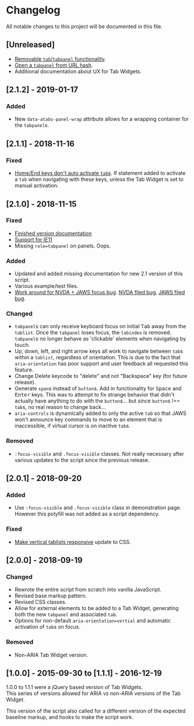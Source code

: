 # Changelog
All notable changes to this project will be documented in this file.

## [Unreleased]
- [Removable `tab`/`tabpanel` functionality](https://github.com/scottaohara/a11y_tab_widget/issues/6).
- [Open a `tabpanel` from URL hash](https://github.com/scottaohara/a11y_tab_widget/issues/8).
- Additional documentation about UX for Tab Widgets.

## [2.1.2] - 2019-01-17
### Added
- New `data-atabs-panel-wrap` attribute allows for a wrapping container for the `tabpanel`s. 

## [2.1.1] - 2018-11-16
### Fixed
- [Home/End keys don't auto activate `tab`s](https://github.com/scottaohara/a11y_tab_widget/issues/14). If statement added to activate a `tab` when navigating with these keys, unless the Tab Widget is set to manual activation.


## [2.1.0] - 2018-11-15
### Fixed
- [Finished version documentation](https://github.com/scottaohara/a11y_tab_widget/issues/10)
- [Support for IE11](https://github.com/scottaohara/a11y_tab_widget/issues/9)
- Missing `role=tabpanel` on panels.  Oops.

### Added
- Updated and added missing documentation for new 2.1 version of this script.
- Various example/test files.
- [Work around for NVDA + JAWS focus bug](https://github.com/scottaohara/a11y_tab_widget/commit/7bda439de03d09c2a472a6ee5d95c2a4b663d679). [NVDA filed bug](https://github.com/nvaccess/nvda/issues/8906), [JAWS filed bug](https://github.com/FreedomScientific/VFO-standards-support).

### Changed
- `tabpanel`s can only receive keyboard focus on initial <kbd>Tab</kbd> away from the `tablist`. Once the `tabpanel` loses focus, the `tabindex` is removed. `tabpanel`s no longer behave as 'clickable' elements when navigating by touch.
- Up, down, left, and right arrow keys all work to navigate between `tab`s within a `tablist`, regardless of orientation. This is due to the fact that `aria-orientation` has poor support and user feedback all requested this feature.
- Change Delete keycode to "delete" and not "Backspace" key (for future release).
- Generate `span`s instead of `button`s.  Add in functionality for <kbd>Space</kbd> and <kbd>Enter</kbd> keys.  This was to attempt to fix strange behavior that didn't actually have anything to do with the `button`s... but since `button`s !== `tab`s, no real reason to change back...
- `aria-controls` is dynamically added to only the active `tab` so that JAWS won't announce key commands to move to an element that is inaccessible, if virtual cursor is on inactive `tab`s.

### Removed
- `:focus-visible` and `.focus-visible` classes. Not really necessary after various updates to the script since the previous release.


## [2.0.1] - 2018-09-20
### Added
- Use `:focus-visible` and `.focus-visible` class in demonstration page. However this polyfill was not added as a script dependency.
### Fixed
- [Make vertical tablists responsive](https://github.com/scottaohara/a11y_tab_widget/issues/7) update to CSS.

## [2.0.0] - 2018-09-19
### Changed
- Rewrote the entire script from scratch into vanilla JavaScript.
- Revised base markup pattern.
- Revised CSS classes.
- Allow for external elements to be added to a Tab Widget, generating both the new `tabpanel` and associated `tab`.
- Options for non-default `aria-orientation=vertial` and automatic activation of `tab`s on focus. 
### Removed
- Non-ARIA Tab Widget version.


## [1.0.0] - 2015-09-30 to [1.1.1] - 2016-12-19
1.0.0 to 1.1.1 were a jQuery based version of Tab Widgets.  
This series of versions allowed for ARIA vs non-ARIA versions of the Tab Widget.

This version of the script also called for a different version of the expected baseline markup, and hooks to make the script work.  


